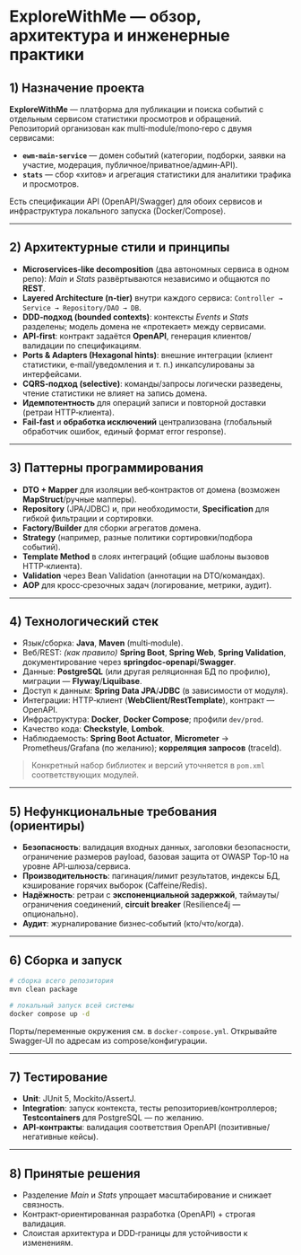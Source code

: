 # ExploreWithMe — обзор, архитектура и инженерные практики

## 1) Назначение проекта
**ExploreWithMe** — платформа для публикации и поиска событий с отдельным сервисом статистики просмотров и обращений. Репозиторий организован как multi‑module/mono‑repo с двумя сервисами:
- **`ewm-main-service`** — домен событий (категории, подборки, заявки на участие, модерация, публичное/приватное/админ‑API).
- **`stats`** — сбор «хитов» и агрегация статистики для аналитики трафика и просмотров.

Есть спецификации API (OpenAPI/Swagger) для обоих сервисов и инфраструктура локального запуска (Docker/Compose).

---

## 2) Архитектурные стили и принципы
- **Microservices‑like decomposition** (два автономных сервиса в одном репо): *Main* и *Stats* развёртываются независимо и общаются по **REST**.
- **Layered Architecture (n‑tier)** внутри каждого сервиса: `Controller → Service → Repository/DAO → DB`.
- **DDD‑подход (bounded contexts)**: контексты *Events* и *Stats* разделены; модель домена не «протекает» между сервисами.
- **API‑first**: контракт задаётся **OpenAPI**, генерация клиентов/валидации по спецификациям.
- **Ports & Adapters (Hexagonal hints)**: внешние интеграции (клиент статистики, e‑mail/уведомления и т. п.) инкапсулированы за интерфейсами.
- **CQRS‑подход (selective)**: команды/запросы логически разведены, чтение статистики не влияет на запись домена.
- **Идемпотентность** для операций записи и повторной доставки (ретраи HTTP‑клиента).
- **Fail‑fast** и **обработка исключений** централизована (глобальный обработчик ошибок, единый формат error response).

---

## 3) Паттерны программирования
- **DTO + Mapper** для изоляции веб‑контрактов от домена (возможен **MapStruct**/ручные мапперы).
- **Repository** (JPA/JDBC) и, при необходимости, **Specification** для гибкой фильтрации и сортировки.
- **Factory/Builder** для сборки агрегатов домена.
- **Strategy** (например, разные политики сортировки/подбора событий).
- **Template Method** в слоях интеграций (общие шаблоны вызовов HTTP‑клиента).
- **Validation** через Bean Validation (аннотации на DTO/командах).
- **AOP** для кросс‑срезочных задач (логирование, метрики, аудит).

---

## 4) Технологический стек
- Язык/сборка: **Java**, **Maven** (multi‑module).
- Веб/REST: *(как правило)* **Spring Boot**, **Spring Web**, **Spring Validation**, документирование через **springdoc‑openapi**/**Swagger**.
- Данные: **PostgreSQL** (или другая реляционная БД по профилю), миграции — **Flyway**/**Liquibase**.
- Доступ к данным: **Spring Data JPA**/**JDBC** (в зависимости от модуля).
- Интеграции: HTTP‑клиент (**WebClient/RestTemplate**), контракт — OpenAPI.
- Инфраструктура: **Docker**, **Docker Compose**; профили `dev/prod`.
- Качество кода: **Checkstyle**, **Lombok**.
- Наблюдаемость: **Spring Boot Actuator**, **Micrometer** → Prometheus/Grafana (по желанию); **корреляция запросов** (traceId).

> Конкретный набор библиотек и версий уточняется в `pom.xml` соответствующих модулей.

---

## 5) Нефункциональные требования (ориентиры)
- **Безопасность**: валидация входных данных, заголовки безопасности, ограничение размеров payload, базовая защита от OWASP Top‑10 на уровне API‑шлюза/сервиса.
- **Производительность**: пагинация/лимит результатов, индексы БД, кэширование горячих выборок (Caffeine/Redis).
- **Надёжность**: ретраи c **экспоненциальной задержкой**, таймауты/ограничения соединений, **circuit breaker** (Resilience4j — опционально).
- **Аудит**: журналирование бизнес‑событий (кто/что/когда).

---

## 6) Сборка и запуск
```bash
# сборка всего репозитория
mvn clean package

# локальный запуск всей системы
docker compose up -d
```
Порты/переменные окружения см. в `docker-compose.yml`. Открывайте Swagger‑UI по адресам из compose/конфигурации.

---

## 7) Тестирование
- **Unit**: JUnit 5, Mockito/AssertJ.
- **Integration**: запуск контекста, тесты репозиториев/контроллеров; **Testcontainers** для PostgreSQL — по желанию.
- **API‑контракты**: валидация соответствия OpenAPI (позитивные/негативные кейсы).

---

## 8) Принятые решения
- Разделение *Main* и *Stats* упрощает масштабирование и снижает связность.
- Контракт‑ориентированная разработка (OpenAPI) + строгая валидация.
- Слоистая архитектура и DDD‑границы для устойчивости к изменениям.
